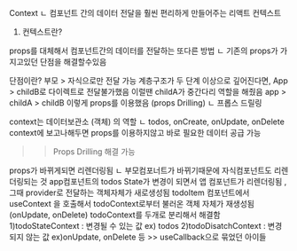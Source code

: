 Context
ㄴ 컴포넌트 간의 데이터 전달을 훨씬 편리하게 만들어주는 리액트 컨텍스트
1. 컨텍스트란?


props를 대체해서 컴포넌트간의 데이터를 전달하는 또다른 방법
ㄴ 기존의 props가 가지고있던 단점을 해결할수있음 

단점이란?
부모 > 자식으로만 전달 가능
계층구조가 두 단계 이상으로 깊어진다면, App > childB로 다이렉트로 전달불가했음
이럴땐 childA가 중간다리 역할을 해줬음
app > childA > childB 이렇게 props를 이용했음 (props Drilling)
ㄴ 프롭스 드릴링

context는 데이터보관소 (객체) 의 역할
ㄴ todos, onCreate, onUpdate, onDelete context에 보고나해두면 props를 이용하지않고 바로 필요한 데이터 공급 가능
>> Props Drilling 해결 가능


props가 바뀌게되면 리렌더링됨
ㄴ 부모컴포너트가 바뀌기때문에 자식컴포넌트도 리렌더링되는 것
app컴포넌트의 todos State가 변경이 되면서 앱 컴포넌트가 리렌더링됨 , 그때  provider로 전달하는 객체자체가 새로생성됨
todoItem 컴포넌트에서 useContext 을 호출해서 todoContext로부터 불러온 객체 자체가 재생성됨(onUpdate, onDelete)
todoContext를 두개로 분리해서 해결함
1)todoStateContext : 변경될 수 있는 값 ex) todos
2)todoDisatchContext : 변경되지 않는 값 ex)onUpdate, onDelete 등 >> useCallback으로 묶었던 아이들